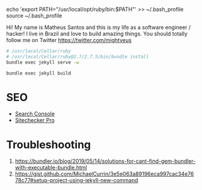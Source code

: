 echo 'export PATH="/usr/local/opt/ruby/bin:\$PATH"' >> ~/.bash_profile
source ~/.bash_profile

Hi! My name is Matheus Santos and this is my life as a software engineer / hacker!
I live in Brazil and love to build amazing things. You should totally follow me on Twitter https://twitter.com/mightyeus

```sh
# /usr/local/Cellar/ruby
# /usr/local/Cellar/ruby@2.7/2.7.5/bin/bundle install 
bundle exec jekyll serve -w

bundle exec jekyll build


```

# SEO

- [Search Console](https://search.google.com/search-console?resource_id=https%3A%2F%2Fmatheus-santos.github.io%2F)
- [Sitechecker Pro](https://sitechecker.pro/app/main/project/725689/audit/issues?filters=45)

# Troubleshooting

1. https://bundler.io/blog/2019/05/14/solutions-for-cant-find-gem-bundler-with-executable-bundle.html
2. https://gist.github.com/MichaelCurrin/3e5e063a89196eca997cac34e7678c77#setup-project-using-jekyll-new-command